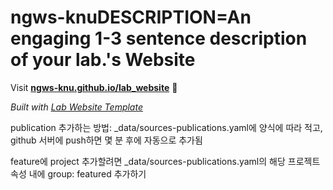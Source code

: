 
# ngws-knuDESCRIPTION=An engaging 1-3 sentence description of your lab.'s Website

Visit **[ngws-knu.github.io/lab_website](https://ngws-knu.github.io/lab_website)** 🚀

_Built with [Lab Website Template](https://greene-lab.gitbook.io/lab-website-template-docs)_

publication 추가하는 방법:
_data/sources-publications.yaml에 양식에 따라 적고, github 서버에 push하면 몇 분 후에 자동으로 추가됨

feature에 project 추가할려면 _data/sources-publications.yaml의 해당 프로젝트 속성 내에 group: featured 추가하기